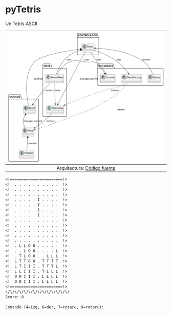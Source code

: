 # pyTetris

Un Tetris ASCII

<div align=center>

|![](/images/modelosUML/MdD.svg)
|:-:
|Arquitectura: [Código fuente](/modelosUML/MdD.puml)

</div>

```console
<!=======================!>
<!  . . . . . . . . . .  !>
<!  . . . . . . . . . .  !>
<!  . . . . . . . . . .  !>
<!  . . . . . I . . . .  !>
<!  . . . . . I . . . .  !>
<!  . . . . . I . . . .  !>
<!  . . . . . I . . . .  !>
<!  . . . . . . . . . .  !>
<!  . . . . . . . . . .  !>
<!  . . . . . . . . . .  !>
<!  . . . . . . . . . .  !>
<!  . . . . . . . . . .  !>
<!  . L L O O . . . . .  !>
<!  . . L O O . . . . L  !>
<!  . T L O O . . L L L  !>
<!  L T T O O . T T T T  !>
<!  L T I I I . T T T L  !>
<!  L L I I I . T L L L  !>
<!  O O I I I . L L L L  !>
<!  O O I I I . L L L L  !>
<!=======================!>
\/\/\/\/\/\/\/\/\/\/\/\/\/\/
Score: 0

Comando (4=izq, 6=der, 7=rotar↺, 9=rotar↻): 
```